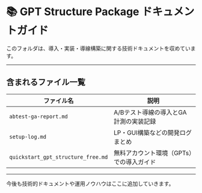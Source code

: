 # 📚 GPT Structure Package ドキュメントガイド

このフォルダは、導入・実装・導線構築に関する技術ドキュメントを収めています。

---

## 含まれるファイル一覧

| ファイル名                          | 説明                                      |
|-----------------------------------|-----------------------------------------|
| `abtest-ga-report.md`             | A/Bテスト導線の導入とGA計測の実装記録           |
| `setup-log.md`                    | LP・GUI構築などの開発ログまとめ                  |
| `quickstart_gpt_structure_free.md`    | 無料アカウント環境（GPTs）での導入ガイド         |

---

今後も技術的ドキュメントや運用ノウハウはここに追加していきます。
